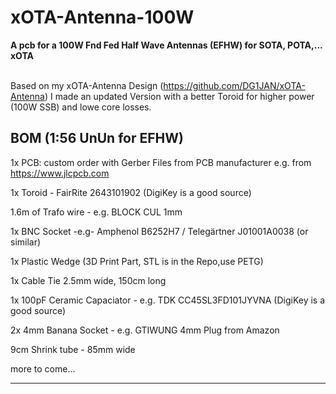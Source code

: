 # xOTA-Antenna-100W
**A pcb for a 100W Fnd Fed Half Wave Antennas (EFHW) for SOTA, POTA,... xOTA** <br /><br />

Based on my xOTA-Antenna Design (https://github.com/DG1JAN/xOTA-Antenna) I made an updated Version with a better Toroid for higher power (100W SSB) and lowe core losses.

## BOM (1:56 UnUn for EFHW)
1x PCB: custom order with Gerber Files from PCB manufacturer e.g. from https://www.jlcpcb.com 

1x Toroid - FairRite 2643101902 (DigiKey is a good source)

1.6m of Trafo wire - e.g. BLOCK	CUL 1mm

1x BNC Socket -e.g-  Amphenol B6252H7 / Telegärtner J01001A0038 (or similar) 

1x Plastic Wedge (3D Print Part, STL is in the Repo,use PETG)

1x Cable Tie 2.5mm wide, 150cm long

1x 100pF  Ceramic Capaciator - e.g. TDK CC45SL3FD101JYVNA (DigiKey is a good source)

2x 4mm Banana Socket - e.g.	GTIWUNG	4mm Plug from Amazon

9cm Shrink tube - 85mm wide


more to come...

****


